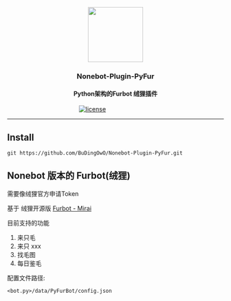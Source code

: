 <div align="center">
  <img height="128" src="https://cdn.jsdelivr.net/gh/BuDingOwO/BuDingOwO@master/Picture/Overview-IMG.gif" alt="">
</div>
<h3 align="center">Nonebot-Plugin-PyFur</h3>
<h4 align="center">Python架构的Furbot 绒狸插件</h4>
<div align="center">
  <a href="https://raw.githubusercontent.com/BuDingOwO/Nonebot-Plugin-PyFur/master/LICENSE">
      <img src="https://img.shields.io/github/license/BuDingOwO/Nonebot-Plugin-PyFurbot" alt="license"></a>&emsp;
  <a href="https://www.forcecat.cn/"><img src="https://img.shields.io/badge/Official-官网-blue" alt=""></a>&emsp;
  <a href="https://twitter.com/BuDingOwO/"><img src="https://img.shields.io/badge/Twitter-%E6%8E%A8%E7%89%B9-blue" alt=""></a>&emsp;
  <a href="https://space.bilibili.com/526154182"><img src="https://img.shields.io/badge/Bilibili-B%E7%AB%99-ff69b4" alt=""></a>&emsp;
  <a href="mailto:admin@forcecat.cn"><img src="https://img.shields.io/badge/Email-邮箱-blue" alt=""></a>&emsp;
  <a href="mailto:admin@forcecat.cn"><img src="https://img.shields.io/badge/Email-邮箱-blue" alt=""></a>&emsp;
  <img src="https://visitor-badge.glitch.me/badge?page_id=BuDingOWO" alt="">
</div>

<hr>

## Install

```dos
git https://github.com/BuDingOwO/Nonebot-Plugin-PyFur.git
```
## Nonebot 版本的 Furbot(绒狸)

需要像绒狸官方申请Token

基于 绒狸开源版 [Furbot - Mirai](https://github.com/furleywolf/Furbot-Mirai)

目前支持的功能

1. 来只毛
2. 来只 xxx
3. 找毛图
4. 每日鉴毛

配置文件路径:

```
<bot.py>/data/PyFurBot/config.json
```
